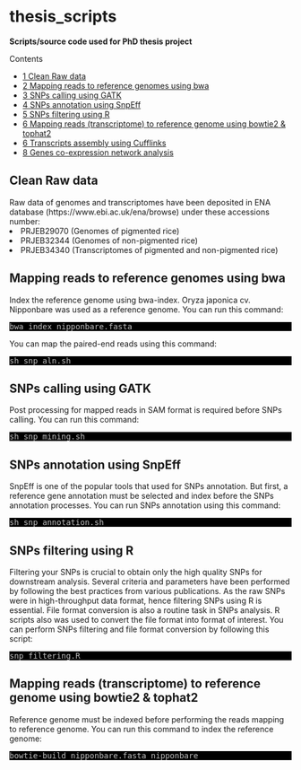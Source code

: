 # thesis_scripts
**Scripts/source code used for PhD thesis project**

<div id="toc_container">
<p class="toc_title">Contents</p>
<ul class="toc_list">
<li><a href="#First_Point_Header">1 Clean Raw data</>
<li><a href="#Second_Point_Header">2 Mapping reads to reference genomes using bwa</a></li>
<li><a href="#Third_Point_Header">3 SNPs calling using GATK</a></li>
<li><a href="#Fourth_Point_Header">4 SNPs annotation using SnpEff</a></li>
<li><a href="#Fifth_Point_Header">5 SNPs filtering using R</a></li>
<li><a href="#Sixth_Point_Header">6 Mapping reads (transcriptome) to reference genome using bowtie2 & tophat2</a></li>
 <li><a href="#Seventh_Point_Header">6 Transcripts assembly using Cufflinks</a></li>
 <li><a href="#Eighth_Point_Header">8 Genes co-expression network analysis</a></li>
</ul>
</div>

<h2 id="First_Point_Header">Clean Raw data</h2>
Raw data of genomes and transcriptomes have been deposited in ENA database (https://www.ebi.ac.uk/ena/browse) under these accessions number: 
<li>PRJEB29070 (Genomes of pigmented rice)</li>
<li>PRJEB32344 (Genomes of non-pigmented rice)</li>
<li>PRJEB34340 (Transcriptomes of pigmented and non-pigmented rice)</li>

<h2 id="Second_Point_Header">Mapping reads to reference genomes using bwa</h2>
Index the reference genome using bwa-index. Oryza japonica cv. Nipponbare was used as a reference genome. You can run this
command:
<pre style="color: silver; background: black;">bwa index nipponbare.fasta</pre>

You can map the paired-end reads using this command:
<pre style="color: silver; background: black;">sh snp_aln.sh</pre>


<h2 id="Third_Point_Header">SNPs calling using GATK</h2>
Post processing for mapped reads in SAM format is required before SNPs calling. You can run this command:
<pre style="color: silver; background: black;">sh snp_mining.sh</pre>

<h2 id="Fourth_Point_Header">SNPs annotation using SnpEff</h2>
SnpEff is one of the popular tools that used for SNPs annotation. But first, a reference gene annotation must be selected and index before the SNPs annotation processes. You can run SNPs annotation using this command:
<pre style="color: silver; background: black;">sh snp_annotation.sh</pre>

<h2 id="Fifth_Point_Header">SNPs filtering using R</h2>
Filtering your SNPs is crucial to obtain only the high quality SNPs for downstream analysis. Several criteria and parameters
have been performed by following the best practices from various publications. As the raw SNPs were in high-throughput data format, hence filtering SNPs using R is essential. File format conversion is also a routine task in SNPs analysis. R scripts also was used to convert the file format into format of interest. You can perform SNPs filtering and file format conversion by following this script:
<pre style="color: silver; background: black;">snp_filtering.R</pre>

<h2 id="Fifth_Point_Header">Mapping reads (transcriptome) to reference genome using bowtie2 & tophat2</h2>
Reference genome must be indexed before performing the reads mapping to reference genome. You can run this command to index the reference genome:
<pre style="color: silver; background: black;">bowtie-build nipponbare.fasta nipponbare</pre>





